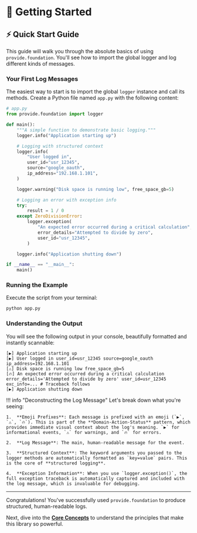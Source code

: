 # 🚀 Getting Started

## ⚡ Quick Start Guide

This guide will walk you through the absolute basics of using `provide.foundation`. You'll see how to import the global logger and log different kinds of messages.

### Your First Log Messages

The easiest way to start is to import the global `logger` instance and call its methods. Create a Python file named `app.py` with the following content:

```python
# app.py
from provide.foundation import logger

def main():
    """A simple function to demonstrate basic logging."""
    logger.info("Application starting up")

    # Logging with structured context
    logger.info(
        "User logged in",
        user_id="usr_12345",
        source="google_oauth",
        ip_address="192.168.1.101",
    )

    logger.warning("Disk space is running low", free_space_gb=5)

    # Logging an error with exception info
    try:
        result = 1 / 0
    except ZeroDivisionError:
        logger.exception(
            "An expected error occurred during a critical calculation",
            error_details="Attempted to divide by zero",
            user_id="usr_12345",
        )

    logger.info("Application shutting down")

if __name__ == "__main__":
    main()

```

### Running the Example

Execute the script from your terminal:

```bash
python app.py
```

### Understanding the Output

You will see the following output in your console, beautifully formatted and instantly scannable:

```
[▶️] Application starting up
[▶️] User logged in user_id=usr_12345 source=google_oauth ip_address=192.168.1.101
[⚠️] Disk space is running low free_space_gb=5
[🔥] An expected error occurred during a critical calculation error_details='Attempted to divide by zero' user_id=usr_12345 exc_info=... # Traceback follows
[▶️] Application shutting down
```

!!! info "Deconstructing the Log Message"
    Let's break down what you're seeing:

    1.  **Emoji Prefixes**: Each message is prefixed with an emoji (`▶️`, `⚠️`, `🔥`). This is part of the **Domain-Action-Status** pattern, which provides immediate visual context about the log's meaning. `▶️` for informational events, `⚠️` for warnings, and `🔥` for errors.

    2.  **Log Message**: The main, human-readable message for the event.

    3.  **Structured Context**: The keyword arguments you passed to the logger methods are automatically formatted as `key=value` pairs. This is the core of **structured logging**.

    4.  **Exception Information**: When you use `logger.exception()`, the full exception traceback is automatically captured and included with the log message, which is invaluable for debugging.

---

Congratulations! You've successfully used `provide.foundation` to produce structured, human-readable logs.

Next, dive into the [**Core Concepts**](../core-concepts/structured-logging.md) to understand the principles that make this library so powerful.